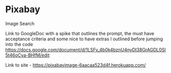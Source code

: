 # Pixabay
Image Search


Link to GoogleDoc with a spike that outlines the prompt, the must have acceptance criteria and some nice to have extras I outlined before jumping into the code https://docs.google.com/document/d/1LSFv_4b0k4bznU4nyDI38GrAGDL0Sl5t46oCya-BHfM/edit

Link to site - https://pixabayimage-6aacaa523d4f.herokuapp.com/

